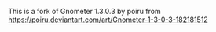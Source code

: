This is a fork of Gnometer 1.3.0.3 by poiru from https://poiru.deviantart.com/art/Gnometer-1-3-0-3-182181512
